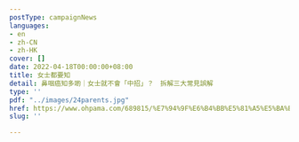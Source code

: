 ```yaml
---
postType: campaignNews
languages:
- en
- zh-CN
- zh-HK
cover: []
date: 2022-04-18T00:00:00+08:00
title: 女士都要知
detail: 鼻咽癌知多啲｜女士就不會「中招」？　拆解三大常見誤解
type: ''
pdf: "../images/24parents.jpg"
href: https://www.ohpama.com/689815/%E7%94%9F%E6%B4%BB%E5%81%A5%E5%BA%B7/%E5%81%A5%E5%BA%B7%E7%99%BE%E7%A7%91/%e9%bc%bb%e5%92%bd%e7%99%8c-%e6%97%a9%e6%9c%9f%e7%af%a9%e6%9f%a5/
slug: ''

---
```

